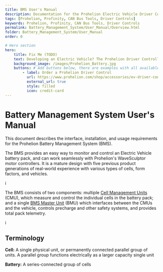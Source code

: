 ```yaml
---
title: BMS User's Manual
description: Documentation for the Prohelion Electric Vehicle Driver Controls
tags: [Prohelion, Profinity, CAN Bus Tools, Driver Controls]
keywords: Prohelion, Profinity, CAN Bus Tools, Driver Controls
permalink: Battery_Management_System/User_Manual/Overview.html
folder: Battery_Management_System/User_Manual
order: 0

# Hero section
hero:
    title: Fix Me (TODO)
    text: Developing an Electric Vehicle? The Prohelion Driver Controller Unit is designed to give you a head start with an off the shelf control platform to get you driving sooner.
    background_image: /images/Prohelion_Battery.jpg
    buttons: # Add buttons below, there are examples with all available options
        - label: Order a Prohelion Driver Control
          url: https://www.prohelion.com/shop/accessories/ev-driver-controls/
          external_url: true 
          style: filled
          icon: credit-card 
---
```


# Battery Management System User's Manual

This document describes the interface, installation, and usage requirements for the Prohelion Battery Management System (BMS).   

The BMS provides an easy way to monitor and control an Electric Vehicle battery pack, and can work seamlessly with Prohelion's WaveSculptor motor controllers.  It is a mature design with five previous product generations of real-world experience with various types of cells, form factors, and vehicles. 

i

The BMS consists of two components: multiple [Cell Management Units](Cell_Management_Unit) (CMU), which measure and control the individual cells in the battery pack; and a single [BMS Master Unit](BMS_Master_Unit) (BMU) which interfaces between the CMUs and the vehicle, controls precharge and other safety systems, and provides total pack telemetry.

i

## Terminology

<strong>Cell:</strong> A single physical unit, or permanently connected parallel group of units.  A parallel group functions electrically as a larger capacity single unit

<strong>Battery:</strong> A series-connected group of cells 

